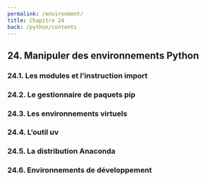 ```yaml
---
permalink: /environment/
title: Chapitre 24
back: /python/contents
---
```


## 24. Manipuler des environnements Python

### 24.1. Les modules et l’instruction import

### 24.2. Le gestionnaire de paquets pip

### 24.3. Les environnements virtuels

### 24.4. L’outil uv

### 24.5. La distribution Anaconda

### 24.6. Environnements de développement
